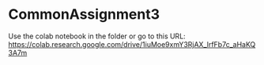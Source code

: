 # CommonAssignment3
Use the colab notebook in the folder or go to this URL:
https://colab.research.google.com/drive/1iuMoe9xmY3RjAX_lrfFb7c_aHaKQ3A7m
